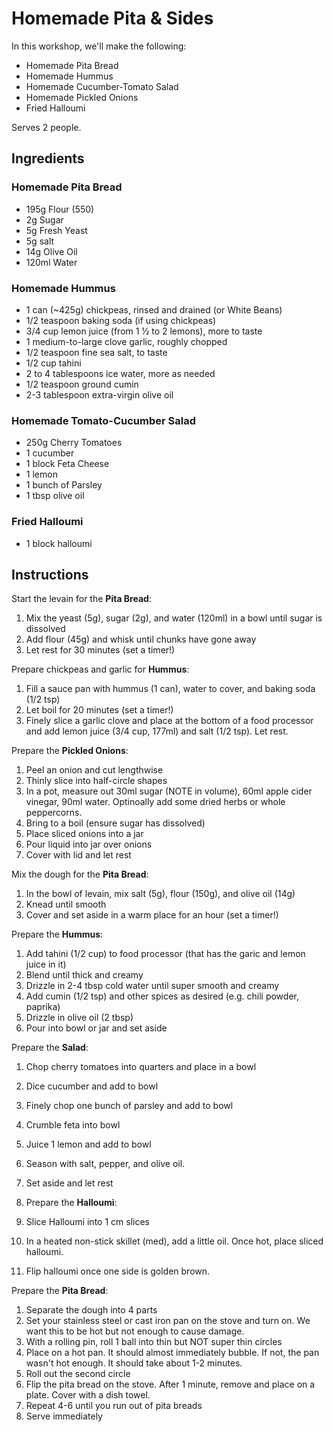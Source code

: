 # Homemade Pita & Sides
In this workshop, we'll make the following:
* Homemade Pita Bread
* Homemade Hummus
* Homemade Cucumber-Tomato Salad
* Homemade Pickled Onions
* Fried Halloumi

Serves 2 people.

## Ingredients
### Homemade Pita Bread
* 195g Flour (550) 
* 2g Sugar
* 5g Fresh Yeast
* 5g salt
* 14g Olive Oil
* 120ml Water

### Homemade Hummus
* 1 can (~425g) chickpeas, rinsed and drained (or White Beans)
* 1/2 teaspoon baking soda (if using chickpeas)
* 3/4 cup lemon juice (from 1 ½ to 2 lemons), more to taste
* 1 medium-to-large clove garlic, roughly chopped
* 1/2 teaspoon fine sea salt, to taste
* 1/2 cup tahini
* 2 to 4 tablespoons ice water, more as needed
* 1/2 teaspoon ground cumin
* 2-3 tablespoon extra-virgin olive oil


### Homemade Tomato-Cucumber Salad
* 250g Cherry Tomatoes
* 1 cucumber
* 1 block Feta Cheese
* 1 lemon
* 1 bunch of Parsley
* 1 tbsp olive oil

### Fried Halloumi
* 1 block halloumi

## Instructions
Start the levain for the **Pita Bread**:
1. Mix the yeast (5g), sugar (2g), and water (120ml) in a bowl until sugar is dissolved
2. Add flour (45g) and whisk until chunks have gone away
3. Let rest for 30 minutes (set a timer!)

Prepare chickpeas and garlic for **Hummus**:
1. Fill a sauce pan with hummus (1 can), water to cover, and baking soda (1/2 tsp)
2. Let boil for 20 minutes (set a timer!)
3. Finely slice a garlic clove and place at the bottom of a food processor and add lemon juice (3/4 cup, 177ml) and salt (1/2 tsp). Let rest.

Prepare the **Pickled Onions**:
1. Peel an onion and cut lengthwise
2. Thinly slice into half-circle shapes
3. In a pot, measure out 30ml sugar (NOTE in volume), 60ml apple cider vinegar, 90ml water. Optinoally add some dried herbs or whole peppercorns. 
4. Bring to a boil (ensure sugar has dissolved)
5. Place sliced onions into a jar
6. Pour liquid into jar over onions
7. Cover with lid and let rest

Mix the dough for the **Pita Bread**:
1. In the bowl of levain, mix salt (5g), flour (150g), and olive oil (14g)
2. Knead until smooth
3. Cover and set aside in a warm place for an hour (set a timer!)

Prepare the **Hummus**:
1. Add tahini (1/2 cup) to food processor (that has the garic and lemon juice in it)
2. Blend until thick and creamy
3. Drizzle in 2-4 tbsp cold water until super smooth and creamy
4. Add cumin (1/2 tsp) and other spices as desired (e.g. chili powder, paprika)
5. Drizzle in olive oil (2 tbsp)
6. Pour into bowl or jar and set aside

Prepare the **Salad**:
1. Chop cherry tomatoes into quarters and place in a bowl
2. Dice cucumber and add to bowl
3. Finely chop one bunch of parsley and add to bowl
4. Crumble feta into bowl
5. Juice 1 lemon and add to bowl
6. Season with salt, pepper, and olive oil.
7. Set aside and let rest

8. Prepare the **Halloumi**:
9. Slice Halloumi into 1 cm slices
10. In a heated non-stick skillet (med), add a little oil. Once hot, place sliced halloumi.
11. Flip halloumi once one side is golden brown.

Prepare the **Pita Bread**:
1. Separate the dough into 4 parts
2. Set your stainless steel or cast iron pan on the stove and turn on. We want this to be hot but not enough to cause damage.
3. With a rolling pin, roll 1 ball into thin but NOT super thin circles
4. Place on a hot pan. It should almost immediately bubble. If not, the pan wasn't hot enough. It should take about 1-2 minutes.
5. Roll out the second circle
6. Flip the pita bread on the stove. After 1 minute, remove and place on a plate. Cover with a dish towel.
7. Repeat 4-6 until you run out of pita breads
8. Serve immediately





